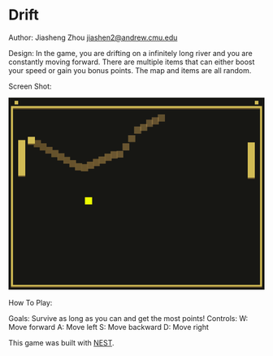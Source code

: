 # Drift

Author: Jiasheng Zhou <jiashen2@andrew.cmu.edu>

Design: 
In the game, you are drifting on a infinitely long river and you are constantly moving forward.
There are multiple items that can either boost your speed or gain you bonus points.
The map and items are all random.

Screen Shot:

![Screen Shot](screenshot.png)

How To Play:

Goals: Survive as long as you can and get the most points!
Controls:
W: Move forward
A: Move left
S: Move backward
D: Move right


This game was built with [NEST](NEST.md).
